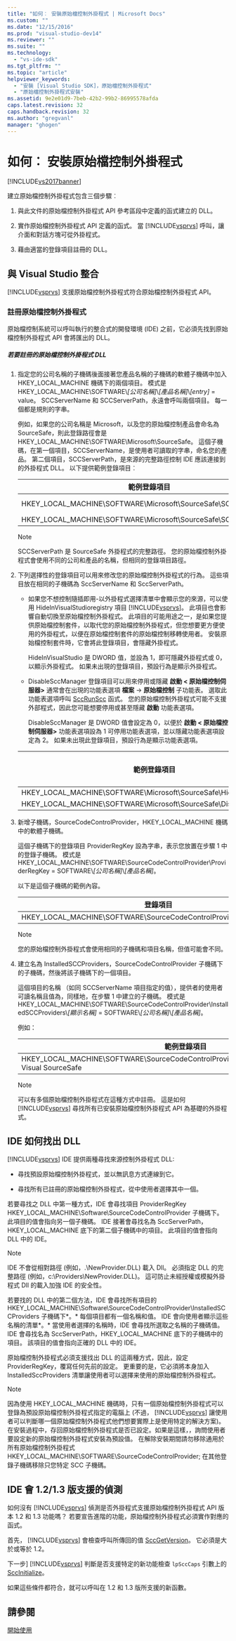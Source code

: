 ```yaml
---
title: "如何︰ 安裝原始檔控制外掛程式 | Microsoft Docs"
ms.custom: ""
ms.date: "12/15/2016"
ms.prod: "visual-studio-dev14"
ms.reviewer: ""
ms.suite: ""
ms.technology: 
  - "vs-ide-sdk"
ms.tgt_pltfrm: ""
ms.topic: "article"
helpviewer_keywords: 
  - "安裝 [Visual Studio SDK]，原始檔控制外掛程式"
  - "原始檔控制外掛程式安裝"
ms.assetid: 9e2e01d9-7beb-42b2-99b2-86995578afda
caps.latest.revision: 32
caps.handback.revision: 32
ms.author: "gregvanl"
manager: "ghogen"
---
```

# 如何︰ 安裝原始檔控制外掛程式
[!INCLUDE[vs2017banner](../../code-quality/includes/vs2017banner.md)]

建立原始檔控制外掛程式包含三個步驟︰  
  
1.  與此文件的原始檔控制外掛程式 API 參考區段中定義的函式建立的 DLL。  
  
2.  實作原始檔控制外掛程式 API 定義的函式。 當 [!INCLUDE[vsprvs](../../code-quality/includes/vsprvs_md.md)] 呼叫，讓介面和對話方塊可從外掛程式。  
  
3.  藉由適當的登錄項目註冊的 DLL。  
  
## <a name="integration-with-visual-studio"></a>與 Visual Studio 整合  
 [!INCLUDE[vsprvs](../../code-quality/includes/vsprvs_md.md)] 支援原始檔控制外掛程式符合原始檔控制外掛程式 API。  
  
### <a name="registering-the-source-control-plug-in"></a>註冊原始檔控制外掛程式  
 原始檔控制系統可以呼叫執行的整合式的開發環境 (IDE) 之前，它必須先找到原始檔控制外掛程式 API 會將匯出的 DLL。  
  
##### <a name="to-register-the-source-control-plug-in-dll"></a>若要註冊的原始檔控制外掛程式 DLL  
  
1.  指定您的公司名稱的子機碼後面接著您產品名稱的子機碼的軟體子機碼中加入 HKEY_LOCAL_MACHINE 機碼下的兩個項目。 模式是 HKEY_LOCAL_MACHINE\SOFTWARE\\*[公司名稱]*\\*[產品名稱]*\\*[entry]* = value。 SCCServerName 和 SCCServerPath，永遠會呼叫兩個項目。 每一個都是規則的字串。  
  
     例如，如果您的公司名稱是 Microsoft，以及您的原始檔控制產品會命名為 SourceSafe，則此登錄路徑會是 HKEY_LOCAL_MACHINE\SOFTWARE\Microsoft\SourceSafe。 這個子機碼，在第一個項目，SCCServerName，是使用者可讀取的字串，命名您的產品。 第二個項目，SCCServerPath，是來源的完整路徑控制 IDE 應該連接到的外掛程式 DLL。 以下提供範例登錄項目︰  
  
    |範例登錄項目|範例值|  
    |---------------------------|------------------|  
    |HKEY_LOCAL_MACHINE\SOFTWARE\Microsoft\SourceSafe\SCCServerName|Microsoft Visual SourceSafe|  
    |HKEY_LOCAL_MACHINE\SOFTWARE\Microsoft\SourceSafe\SCCServerPath|c:\vss\win32\ssscc.dll|  
  
    > [!NOTE]
    >  SCCServerPath 是 SourceSafe 外掛程式的完整路徑。 您的原始檔控制外掛程式會使用不同的公司和產品的名稱，但相同的登錄項目路徑。  
  
2.  下列選擇性的登錄項目可以用來修改您的原始檔控制外掛程式的行為。 這些項目放在相同的子機碼為 SccServerName 和 SccServerPath。  
  
    -   如果您不想控制隨插即用-以外掛程式選擇清單中會顯示您的來源，可以使用 HideInVisualStudioregistry 項目 [!INCLUDE[vsprvs](../../code-quality/includes/vsprvs_md.md)]。 此項目也會影響自動切換至原始檔控制外掛程式。 此項目的可能用途之一，是如果您提供原始檔控制套件，以取代您的原始檔控制外掛程式，但您想要更方便使用的外掛程式，以便在原始檔控制套件的原始檔控制移轉使用者。 安裝原始檔控制套件時，它會將此登錄項目，會隱藏外掛程式。  
  
         HideInVisualStudio 是 DWORD 值，並設為 1，即可隱藏外掛程式或 0，以顯示外掛程式。 如果未出現的登錄項目，預設行為是顯示外掛程式。  
  
    -   DisableSccManager 登錄項目可以用來停用或隱藏 **啟動 \< 原始檔控制伺服器>** 通常會在出現的功能表選項 **檔案** -> **原始檔控制** 子功能表。 選取此功能表選項呼叫 [SccRunScc](../../extensibility/sccrunscc-function.md) 函式。 您的原始檔控制外掛程式可能不支援外部程式，因此您可能想要停用或甚至隱藏 **啟動** 功能表選項。  
  
         DisableSccManager 是 DWORD 值會設定為 0，以便於 **啟動 \< 原始檔控制伺服器>** 功能表選項設為 1 可停用功能表選項，並以隱藏功能表選項設定為 2。 如果未出現此登錄項目，預設行為是顯示功能表選項。  
  
    |範例登錄項目|範例值|  
    |---------------------------|------------------|  
    |HKEY_LOCAL_MACHINE\SOFTWARE\Microsoft\SourceSafe\HideInVisualStudio|1|  
    |HKEY_LOCAL_MACHINE\SOFTWARE\Microsoft\SourceSafe\DisableSccManager|1|  
  
3.  新增子機碼，SourceCodeControlProvider，HKEY_LOCAL_MACHINE 機碼中的軟體子機碼。  
  
     這個子機碼下的登錄項目 ProviderRegKey 設為字串，表示您放置在步驟 1 中的登錄子機碼。 模式是 HKEY_LOCAL_MACHINE\SOFTWARE\SourceCodeControlProvider\ProviderRegKey = SOFTWARE\\*[公司名稱]*\\*[產品名稱]*。  
  
     以下是這個子機碼的範例內容。  
  
    |登錄項目|範例值|  
    |--------------------|------------------|  
    |HKEY_LOCAL_MACHINE\SOFTWARE\SourceCodeControlProvider\ProviderRegKey|SOFTWARE\Microsoft\SourceSafe|  
  
    > [!NOTE]
    >  您的原始檔控制外掛程式會使用相同的子機碼和項目名稱，但值可能會不同。  
  
4.  建立名為 InstalledSCCProviders，SourceCodeControlProvider 子機碼下的子機碼，然後將該子機碼下的一個項目。  
  
     這個項目的名稱 （如同 SCCServerName 項目指定的值），提供者的使用者可讀名稱且值為，同樣地，在步驟 1 中建立的子機碼。 模式是 HKEY_LOCAL_MACHINE\SOFTWARE\SourceCodeControlProvider\InstalledSCCProviders\\*[顯示名稱]* = SOFTWARE\\*[公司名稱]*\\*[產品名稱]*。  
  
     例如：  
  
    |範例登錄項目|範例值|  
    |---------------------------|------------------|  
    |HKEY_LOCAL_MACHINE\SOFTWARE\SourceCodeControlProvider\InstalledSCCProviders\Microsoft Visual SourceSafe|SOFTWARE\Microsoft\SourceSafe|  
  
    > [!NOTE]
    >  可以有多個原始檔控制外掛程式在這種方式中註冊。 這是如何 [!INCLUDE[vsprvs](../../code-quality/includes/vsprvs_md.md)] 尋找所有已安裝原始檔控制外掛程式 API 為基礎的外掛程式。  
  
## <a name="how-an-ide-locates-the-dll"></a>IDE 如何找出 DLL  
  [!INCLUDE[vsprvs](../../code-quality/includes/vsprvs_md.md)] IDE 提供兩種尋找來源控制外掛程式 DLL:  
  
-   尋找預設原始檔控制外掛程式，並以無訊息方式連線到它。  
  
-   尋找所有已註冊的原始檔控制外掛程式，從中使用者選擇其中一個。  
  
 若要尋找之 DLL 中第一種方式，IDE 會尋找項目 ProviderRegKey HKEY_LOCAL_MACHINE\Software\SourceCodeControlProvider 子機碼下。 此項目的值會指向另一個子機碼。 IDE 接著會尋找名為 SccServerPath，HKEY_LOCAL_MACHINE 底下的第二個子機碼中的項目。 此項目的值會指向 DLL 中的 IDE。  
  
> [!NOTE]
>  IDE 不會從相對路徑 (例如，.\NewProvider.DLL) 載入 Dll。 必須指定 DLL 的完整路徑 (例如，c:\Providers\NewProvider.DLL)。 這可防止未經授權或模擬外掛程式 Dll 的載入加強 IDE 的安全性。  
  
 若要找的 DLL 中的第二個方法，IDE 會尋找所有項目的 HKEY_LOCAL_MACHINE\Software\SourceCodeControlProvider\InstalledSCCProviders 子機碼下*。* 每個項目都有一個名稱和值。 IDE 會向使用者顯示這些名稱的清單*。* 當使用者選擇的名稱時，IDE 會尋找所選取之名稱的子機碼值。 IDE 會尋找名為 SccServerPath，HKEY_LOCAL_MACHINE 底下的子機碼中的項目。 該項目的值會指向正確的 DLL 中的 IDE。  
  
 原始檔控制外掛程式必須支援找出 DLL 的這兩種方式，因此，設定 ProviderRegKey，覆寫任何先前的設定。 更重要的是，它必須將本身加入 InstalledSccProviders 清單讓使用者可以選擇来使用的原始檔控制外掛程式。  
  
> [!NOTE]
>  因為使用 HKEY_LOCAL_MACHINE 機碼時，只有一個原始檔控制外掛程式可以登錄為預設原始檔控制外掛程式指定的電腦上 (不過， [!INCLUDE[vsprvs](../../code-quality/includes/vsprvs_md.md)] 讓使用者可以判斷哪一個原始檔控制外掛程式他們想要實際上是使用特定的解決方案)。 在安裝過程中，存回原始檔控制外掛程式是否已設定。如果是這樣，，詢問使用者要設定新的原始檔控制外掛程式安裝為預設值。 在解除安裝期間請勿移除通用於所有原始檔控制外掛程式 HKEY_LOCAL_MACHINE\SOFTWARE\SourceCodeControlProvider; 在其他登錄子機碼移除只您特定 SCC 子機碼。  
  
## <a name="how-the-ide-detects-version-1213-support"></a>IDE 會 1.2/1.3 版支援的偵測  
 如何沒有 [!INCLUDE[vsprvs](../../code-quality/includes/vsprvs_md.md)] 偵測是否外掛程式支援原始檔控制外掛程式 API 版本 1.2 和 1.3 功能嗎？ 若要宣告進階的功能，原始檔控制外掛程式必須實作對應的函式。  
  
 首先， [!INCLUDE[vsprvs](../../code-quality/includes/vsprvs_md.md)] 會檢查呼叫所傳回的值 [SccGetVersion](../../extensibility/sccgetversion-function.md)。 它必須是大於或等於 1.2。  
  
 下一步] [!INCLUDE[vsprvs](../../code-quality/includes/vsprvs_md.md)] 判斷是否支援特定的新功能檢查 `lpSccCaps` 引數上的 [SccInitialize](../../extensibility/sccinitialize-function.md)。  
  
 如果這些條件都符合，就可以呼叫在 1.2 和 1.3 版所支援的新函數。  
  
## <a name="see-also"></a>請參閱  
 [開始使用](../../extensibility/internals/getting-started-with-source-control-plug-ins.md)